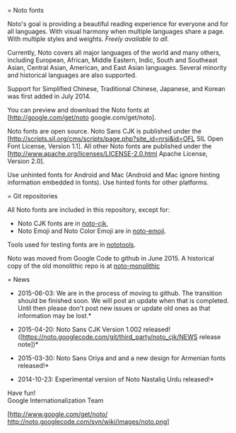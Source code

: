 = Noto fonts

Noto's goal is providing a beautiful reading experience for everyone and for all languages. With visual harmony when multiple languages share a page. With multiple styles and weights. *Freely available to all.*

Currently, Noto covers all major languages of the world and many others, including European, African, Middle Eastern, Indic, South and Southeast Asian, Central Asian, American, and East Asian languages. Several minority and historical languages are also supported.

Support for Simplified Chinese, Traditional Chinese, Japanese, and Korean was first added in July 2014.

You can preview and download the Noto fonts at [http://google.com/get/noto google.com/get/noto].


Noto fonts are open source. Noto Sans CJK is published under the [http://scripts.sil.org/cms/scripts/page.php?site_id=nrsi&id=OFL SIL Open Font License, Version 1.1]. All other Noto fonts are published under the [http://www.apache.org/licenses/LICENSE-2.0.html Apache License, Version 2.0].

Use unhinted fonts for Android and Mac (Android and Mac ignore hinting information embedded in fonts). 
Use hinted fonts for other platforms.

= Git repositories

All Noto fonts are included in this repository, except for:

  * Noto CJK fonts are in [noto-cjk](https://github.com/googlei18n/noto-cjk),
  * Noto Emoji and Noto Color Emoji are in [noto-emoji](https://github.com/googlei18n/noto-emoji).

Tools used for testing fonts are in [nototools](https://github.com/googlei18n/nototools).

Noto was moved from Google Code to github in June 2015.  A historical copy of the old monolithic repo is at [noto-monolithic](https://github.com/googlei18n/noto-monolithic)

= News

* 2015-06-03: We are in the process of moving to github. The transition should be finished soon. We will post an update when that is completed. Until then please don't post new issues or update old ones as that information may be lost.* 

* 2015-04-20: Noto Sans CJK Version 1.002 released! ([https://noto.googlecode.com/git/third_party/noto_cjk/NEWS release note])* 

* 2015-03-30: Noto Sans Oriya and and a new design for Armenian fonts released!* 

* 2014-10-23: Experimental version of Noto Nastaliq Urdu released!*



Have fun!<br>
Google Internationalization Team

[http://www.google.com/get/noto/ http://noto.googlecode.com/svn/wiki/images/noto.png]
